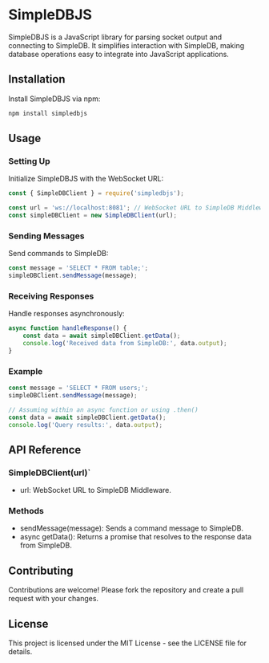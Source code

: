 # SimpleDBJS
SimpleDBJS is a JavaScript library for parsing socket output and connecting to SimpleDB. It simplifies interaction with SimpleDB, making database operations easy to integrate into JavaScript applications.

## Installation

Install SimpleDBJS via npm:

```bash
npm install simpledbjs
```

## Usage

### Setting Up
Initialize SimpleDBJS with the WebSocket URL:

```javascript
const { SimpleDBClient } = require('simpledbjs');

const url = 'ws://localhost:8081'; // WebSocket URL to SimpleDB Middleware
const simpleDBClient = new SimpleDBClient(url);
```

### Sending Messages
Send commands to SimpleDB:

```javascript
const message = 'SELECT * FROM table;';
simpleDBClient.sendMessage(message);
```

### Receiving Responses
Handle responses asynchronously:

```javascript
async function handleResponse() {
    const data = await simpleDBClient.getData();
    console.log('Received data from SimpleDB:', data.output);
}
```

### Example
```javascript
const message = 'SELECT * FROM users;';
simpleDBClient.sendMessage(message);

// Assuming within an async function or using .then()
const data = await simpleDBClient.getData();
console.log('Query results:', data.output);
```

## API Reference

### SimpleDBClient(url)`
- url: WebSocket URL to SimpleDB Middleware.

### Methods
- sendMessage(message): Sends a command message to SimpleDB.
- async getData(): Returns a promise that resolves to the response data from SimpleDB.

## Contributing
Contributions are welcome! Please fork the repository and create a pull request with your changes.

## License
This project is licensed under the MIT License - see the LICENSE file for details.